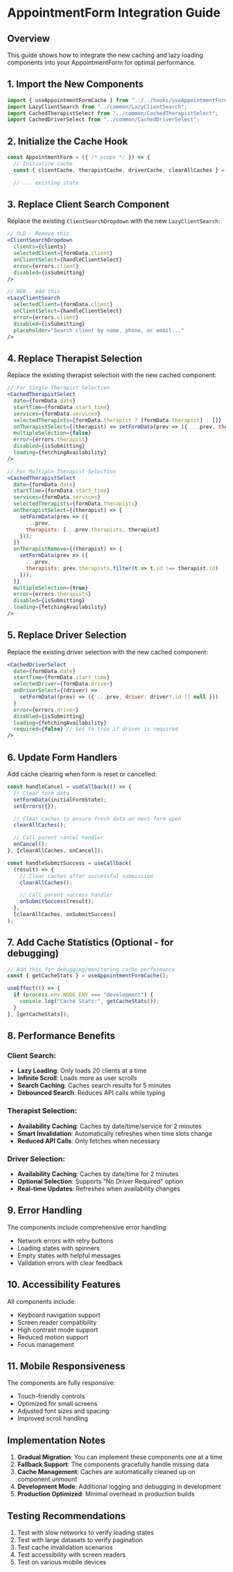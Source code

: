 # AppointmentForm Integration Guide

## Overview

This guide shows how to integrate the new caching and lazy loading components into your AppointmentForm for optimal performance.

## 1. Import the New Components

```jsx
import { useAppointmentFormCache } from "../../hooks/useAppointmentFormCache";
import LazyClientSearch from "../common/LazyClientSearch";
import CachedTherapistSelect from "../common/CachedTherapistSelect";
import CachedDriverSelect from "../common/CachedDriverSelect";
```

## 2. Initialize the Cache Hook

```jsx
const AppointmentForm = ({ /* props */ }) => {
  // Initialize cache
  const { clientCache, therapistCache, driverCache, clearAllCaches } = useAppointmentFormCache();

  // ... existing state
```

## 3. Replace Client Search Component

Replace the existing `ClientSearchDropdown` with the new `LazyClientSearch`:

```jsx
// OLD - Remove this
<ClientSearchDropdown
  clients={clients}
  selectedClient={formData.client}
  onClientSelect={handleClientSelect}
  error={errors.client}
  disabled={isSubmitting}
/>

// NEW - Add this
<LazyClientSearch
  selectedClient={formData.client}
  onClientSelect={handleClientSelect}
  error={errors.client}
  disabled={isSubmitting}
  placeholder="Search client by name, phone, or email..."
/>
```

## 4. Replace Therapist Selection

Replace the existing therapist selection with the new cached component:

```jsx
// For Single Therapist Selection
<CachedTherapistSelect
  date={formData.date}
  startTime={formData.start_time}
  services={formData.services}
  selectedTherapists={formData.therapist ? [formData.therapist] : []}
  onTherapistSelect={(therapist) => setFormData(prev => ({ ...prev, therapist: therapist.id }))}
  multipleSelection={false}
  error={errors.therapist}
  disabled={isSubmitting}
  loading={fetchingAvailability}
/>

// For Multiple Therapist Selection
<CachedTherapistSelect
  date={formData.date}
  startTime={formData.start_time}
  services={formData.services}
  selectedTherapists={formData.therapists}
  onTherapistSelect={(therapist) => {
    setFormData(prev => ({
      ...prev,
      therapists: [...prev.therapists, therapist]
    }));
  }}
  onTherapistRemove={(therapist) => {
    setFormData(prev => ({
      ...prev,
      therapists: prev.therapists.filter(t => t.id !== therapist.id)
    }));
  }}
  multipleSelection={true}
  error={errors.therapists}
  disabled={isSubmitting}
  loading={fetchingAvailability}
/>
```

## 5. Replace Driver Selection

Replace the existing driver selection with the new cached component:

```jsx
<CachedDriverSelect
  date={formData.date}
  startTime={formData.start_time}
  selectedDriver={formData.driver}
  onDriverSelect={(driver) =>
    setFormData((prev) => ({ ...prev, driver: driver?.id || null }))
  }
  error={errors.driver}
  disabled={isSubmitting}
  loading={fetchingAvailability}
  required={false} // Set to true if driver is required
/>
```

## 6. Update Form Handlers

Add cache clearing when form is reset or cancelled:

```jsx
const handleCancel = useCallback(() => {
  // Clear form data
  setFormData(initialFormState);
  setErrors({});

  // Clear caches to ensure fresh data on next form open
  clearAllCaches();

  // Call parent cancel handler
  onCancel();
}, [clearAllCaches, onCancel]);

const handleSubmitSuccess = useCallback(
  (result) => {
    // Clear caches after successful submission
    clearAllCaches();

    // Call parent success handler
    onSubmitSuccess(result);
  },
  [clearAllCaches, onSubmitSuccess]
);
```

## 7. Add Cache Statistics (Optional - for debugging)

```jsx
// Add this for debugging/monitoring cache performance
const { getCacheStats } = useAppointmentFormCache();

useEffect(() => {
  if (process.env.NODE_ENV === "development") {
    console.log("Cache Stats:", getCacheStats());
  }
}, [getCacheStats]);
```

## 8. Performance Benefits

### Client Search:

- **Lazy Loading**: Only loads 20 clients at a time
- **Infinite Scroll**: Loads more as user scrolls
- **Search Caching**: Caches search results for 5 minutes
- **Debounced Search**: Reduces API calls while typing

### Therapist Selection:

- **Availability Caching**: Caches by date/time/service for 2 minutes
- **Smart Invalidation**: Automatically refreshes when time slots change
- **Reduced API Calls**: Only fetches when necessary

### Driver Selection:

- **Availability Caching**: Caches by date/time for 2 minutes
- **Optional Selection**: Supports "No Driver Required" option
- **Real-time Updates**: Refreshes when availability changes

## 9. Error Handling

The components include comprehensive error handling:

- Network errors with retry buttons
- Loading states with spinners
- Empty states with helpful messages
- Validation errors with clear feedback

## 10. Accessibility Features

All components include:

- Keyboard navigation support
- Screen reader compatibility
- High contrast mode support
- Reduced motion support
- Focus management

## 11. Mobile Responsiveness

The components are fully responsive:

- Touch-friendly controls
- Optimized for small screens
- Adjusted font sizes and spacing
- Improved scroll handling

## Implementation Notes

1. **Gradual Migration**: You can implement these components one at a time
2. **Fallback Support**: The components gracefully handle missing data
3. **Cache Management**: Caches are automatically cleaned up on component unmount
4. **Development Mode**: Additional logging and debugging in development
5. **Production Optimized**: Minimal overhead in production builds

## Testing Recommendations

1. Test with slow networks to verify loading states
2. Test with large datasets to verify pagination
3. Test cache invalidation scenarios
4. Test accessibility with screen readers
5. Test on various mobile devices
